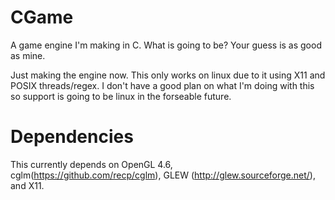 # CGame
A game engine I'm making in C. What is going to be? Your guess is as good as mine.

Just making the engine now. This only works on linux due to it using X11 and POSIX threads/regex. I don't have a good plan on what I'm doing with this so support is going to be linux in the forseable future.

# Dependencies
This currently depends on OpenGL 4.6, cglm(https://github.com/recp/cglm), GLEW (http://glew.sourceforge.net/), and X11.